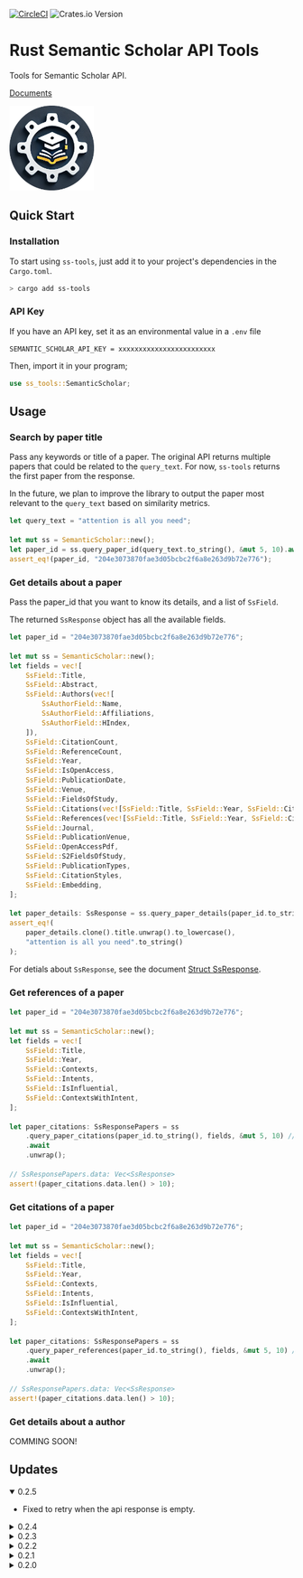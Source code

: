 [![CircleCI](https://dl.circleci.com/status-badge/img/circleci/X1fiE4koKU88Z9sKwWoPAH/T3F3Mv6HZoDH8Y7VMceoir/tree/main.svg?style=svg)](https://dl.circleci.com/status-badge/redirect/circleci/X1fiE4koKU88Z9sKwWoPAH/T3F3Mv6HZoDH8Y7VMceoir/tree/main)
![Crates.io Version](https://img.shields.io/crates/v/ss-tools?style=flat-square&color=blue)

# Rust Semantic Scholar API Tools

Tools for Semantic Scholar API.

[Documents](https://crates.io/crates/ss-tools)

<img src="LOGO.png" alt="LOGO" width="150" height="150">

## Quick Start

### Installation

To start using `ss-tools`, just add it to your project's dependencies in the `Cargo.toml`.

```bash
> cargo add ss-tools
```

### API Key

If you have an API key, set it as an environmental value in a `.env` file

```text
SEMANTIC_SCHOLAR_API_KEY = xxxxxxxxxxxxxxxxxxxxxxxx
```

Then, import it in your program;

```rust
use ss_tools::SemanticScholar;
```

## Usage

### Search by paper title

Pass any keywords or title of a paper.
The original API returns multiple papers that could be related to the `query_text`.
For now, `ss-tools` returns the first paper from the response.

In the future, we plan to improve the library to output the paper most relevant to the `query_text` based on similarity metrics.

```rust
let query_text = "attention is all you need";

let mut ss = SemanticScholar::new();
let paper_id = ss.query_paper_id(query_text.to_string(), &mut 5, 10).await; // paperId, max_retry_count, wait_time(sec)
assert_eq!(paper_id, "204e3073870fae3d05bcbc2f6a8e263d9b72e776");
```

### Get details about a paper

Pass the paper_id that you want to know its details, and a list of `SsField`.

The returned `SsResponse` object has all the available fields.

```rust
let paper_id = "204e3073870fae3d05bcbc2f6a8e263d9b72e776";

let mut ss = SemanticScholar::new();
let fields = vec![
    SsField::Title,
    SsField::Abstract,
    SsField::Authors(vec![
        SsAuthorField::Name,
        SsAuthorField::Affiliations,
        SsAuthorField::HIndex,
    ]),
    SsField::CitationCount,
    SsField::ReferenceCount,
    SsField::Year,
    SsField::IsOpenAccess,
    SsField::PublicationDate,
    SsField::Venue,
    SsField::FieldsOfStudy,
    SsField::Citations(vec![SsField::Title, SsField::Year, SsField::CitationCount]),
    SsField::References(vec![SsField::Title, SsField::Year, SsField::CitationCount]),
    SsField::Journal,
    SsField::PublicationVenue,
    SsField::OpenAccessPdf,
    SsField::S2FieldsOfStudy,
    SsField::PublicationTypes,
    SsField::CitationStyles,
    SsField::Embedding,
];

let paper_details: SsResponse = ss.query_paper_details(paper_id.to_string(), fields, &mut 5, 10).await; // paper_id ,fields, max_retry_count, wait_time(sec)
assert_eq!(
    paper_details.clone().title.unwrap().to_lowercase(),
    "attention is all you need".to_string()
);
```

For detials about `SsResponse`, see the document [Struct SsResponse](https://docs.rs/ss-tools/0.2.1/ss_tools/struct.SsResponse.html).

### Get references of a paper

```rust
let paper_id = "204e3073870fae3d05bcbc2f6a8e263d9b72e776";

let mut ss = SemanticScholar::new();
let fields = vec![
    SsField::Title,
    SsField::Year,
    SsField::Contexts,
    SsField::Intents,
    SsField::IsInfluential,
    SsField::ContextsWithIntent,
];

let paper_citations: SsResponsePapers = ss
    .query_paper_citations(paper_id.to_string(), fields, &mut 5, 10) // paper_id, fields, max_retry_count, wait_time(sec)
    .await
    .unwrap();

// SsResponsePapers.data: Vec<SsResponse>
assert!(paper_citations.data.len() > 10);
```

### Get citations of a paper

```rust
let paper_id = "204e3073870fae3d05bcbc2f6a8e263d9b72e776";

let mut ss = SemanticScholar::new();
let fields = vec![
    SsField::Title,
    SsField::Year,
    SsField::Contexts,
    SsField::Intents,
    SsField::IsInfluential,
    SsField::ContextsWithIntent,
];

let paper_citations: SsResponsePapers = ss
    .query_paper_references(paper_id.to_string(), fields, &mut 5, 10) // paperId, fields, max_retry_count, wait_time(sec)
    .await
    .unwrap();

// SsResponsePapers.data: Vec<SsResponse>
assert!(paper_citations.data.len() > 10);
```

### Get details about a author

COMMING SOON!

## Updates

<details open>
<summary>0.2.5</summary>

- Fixed to retry when the api response is empty.

</details>

<details>
<summary>0.2.4</summary>

- Changed module names to make them more intuitive and easier to understand.
- Added the rest query parameters.
- Updated documents.

</details>

<details>
<summary>0.2.3</summary>

- Added a new endpoint: [`Get details for multiple papers at once`](https://api.semanticscholar.org/api-docs/#tag/Paper-Data/operation/post_graph_get_papers)
- Updated documents.

</details>

<details>
<summary>0.2.2</summary>

- Fixed README.md
  - added the Semantic Scholar instruction about API key.

</details>

<details>
<summary>0.2.1</summary>

- Fixed README.md

</details>

<details>
<summary>0.2.0</summary>

- apply the Levenshtein algorithm to extract the correct title.
- added retry loop when the Semantic Scholar API fails.
- added new API to get citations of a paper
- added new API to get references of a paper

</details>
